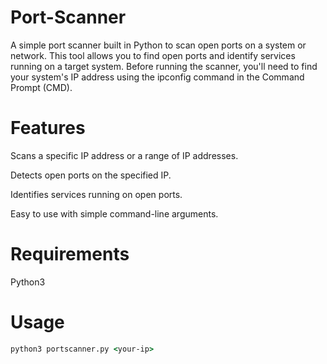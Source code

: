 # Port-Scanner

A simple port scanner built in Python to scan open ports on a system or network. This tool allows you to find open ports and identify services running on a target system. Before running the scanner, you'll need to find your system's IP address using the ipconfig command in the Command Prompt (CMD).



# Features

Scans a specific IP address or a range of IP addresses.

Detects open ports on the specified IP.

Identifies services running on open ports.

Easy to use with simple command-line arguments.

# Requirements

Python3 


# Usage

``` cmd
python3 portscanner.py <your-ip>
```



